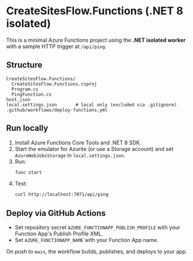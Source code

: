 # CreateSitesFlow.Functions (.NET 8 isolated)

This is a minimal Azure Functions project using the **.NET isolated worker** with a sample HTTP trigger at `/api/ping`.

## Structure

```
CreateSitesFlow.Functions/
  CreateSitesFlow.Functions.csproj
  Program.cs
  PingFunction.cs
host.json
local.settings.json       # local only (excluded via .gitignore)
.github/workflows/deploy-functions.yml
```

## Run locally

1. Install Azure Functions Core Tools and .NET 8 SDK.
2. Start the emulator for Azurite (or use a Storage account) and set `AzureWebJobsStorage` in `local.settings.json`.
3. Run:
   ```bash
   func start
   ```
4. Test:
   ```bash
   curl http://localhost:7071/api/ping
   ```

## Deploy via GitHub Actions

- Set repository secret `AZURE_FUNCTIONAPP_PUBLISH_PROFILE` with your Function App's Publish Profile XML.
- Set `AZURE_FUNCTIONAPP_NAME` with your Function App name.

On push to `main`, the workflow builds, publishes, and deploys to your app.

